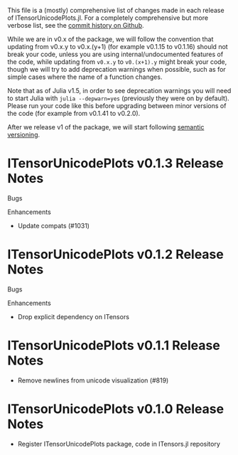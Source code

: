 This file is a (mostly) comprehensive list of changes made in each release of ITensorUnicodePlots.jl. For a completely comprehensive but more verbose list, see the [commit history on Github](https://github.com/ITensor/ITensors.jl/commits/main/ITensorUnicodePlots).

While we are in v0.x of the package, we will follow the convention that updating from v0.x.y to v0.x.(y+1) (for example v0.1.15 to v0.1.16) should not break your code, unless you are using internal/undocumented features of the code, while updating from `v0.x.y` to `v0.(x+1).y` might break your code, though we will try to add deprecation warnings when possible, such as for simple cases where the name of a function changes.

Note that as of Julia v1.5, in order to see deprecation warnings you will need to start Julia with `julia --depwarn=yes` (previously they were on by default). Please run your code like this before upgrading between minor versions of the code (for example from v0.1.41 to v0.2.0).

After we release v1 of the package, we will start following [semantic versioning](https://semver.org).

ITensorUnicodePlots v0.1.3 Release Notes
========================================

Bugs

Enhancements

- Update compats (#1031)

ITensorUnicodePlots v0.1.2 Release Notes
========================================

Bugs

Enhancements

- Drop explicit dependency on ITensors

ITensorUnicodePlots v0.1.1 Release Notes
========================================

- Remove newlines from unicode visualization (#819)

ITensorUnicodePlots v0.1.0 Release Notes
========================================

- Register ITensorUnicodePlots package, code in ITensors.jl repository
